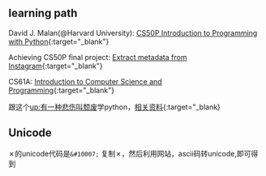 ## learning path
David J. Malan(@Harvard University): [CS50P Introduction to Programming with Python](https://csdiy.wiki/%E7%BC%96%E7%A8%8B%E5%85%A5%E9%97%A8/Python/CS50P/){:target="_blank"}

Achieving CS50P final project: [Extract metadata from Instagram](https://github.com/Pengyu-Jin/CS50P-2022){:target="_blank"}

CS61A: [Introduction to Computer Science and Programming](https://csdiy.wiki/%E7%BC%96%E7%A8%8B%E5%85%A5%E9%97%A8/Python/CS61A/){:target="_blank"}

跟这个[up:有一种悲伤叫颓废](https://space.bilibili.com/387821788?spm_id_from=333.999.0.0)学python，[相关资料](https://github.com/136108Haumea/my-manim/tree/master/book){:target="_blank}



## Unicode

&#10007;的unicode代码是`&#10007;`
复制&#10007;，然后利用网站，ascii码转unicode,即可得到